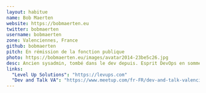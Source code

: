 ```yaml
---
layout: habitue
name: Bob Maerten
website: https://bobmaerten.eu
twitter: bobmaerten
username: bobmaerten
zone: Valenciennes, France
github: bobmaerten
pitch: En rémission de la fonction publique
photo: https://bobmaerten.eu/images/avatar2014-23be5c26.jpg
desc: Ancien sysadmin, tombé dans le dev depuis. Esprit DevOps en sommes.
links:
  "Level Up Solutions": "https://levups.com"
  "Dev and Talk VA": "https://www.meetup.com/fr-FR/dev-and-talk-valenciennes/"
---
```

